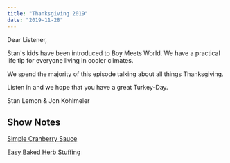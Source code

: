 ```yaml
---
title: "Thanksgiving 2019"
date: "2019-11-28"
---
```


Dear Listener,

Stan's kids have been introduced to Boy Meets World. We have a practical life tip for everyone living in cooler climates.

We spend the majority of this episode talking about all things Thanksgiving.

Listen in and we hope that you have a great Turkey-Day.

Stan Lemon & Jon Kohlmeier

## Show Notes

[Simple Cranberry Sauce](https://www.americastestkitchen.com/recipes/1504-simple-cranberry-sauce?sqn=9h6GHzMo5273Vv/9tnk2t3saoYMkKsjUK9WYmiL1cx4=)

[Easy Baked Herb Stuffing](https://www.177milkstreet.com/recipes/classic-herbed-stuffing?utm_source=Christopher+Kimball’s+Milk+Street&utm_campaign=9abf7d76db-SwearingHillNews_2016_11_15&utm_medium=email&utm_term=0_c373980eee-9abf7d76db-115634517&mc_cid=9abf7d76db&mc_eid=ae22fe9a8e)
